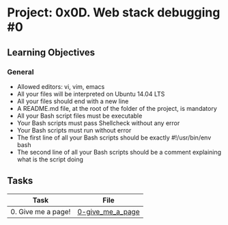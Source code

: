 # Project: 0x0D. Web stack debugging #0

<h2>Learning Objectives</h2>

<h3>General</h3>

<ul>
<li>Allowed editors: vi, vim, emacs</li>
<li>All your files will be interpreted on Ubuntu 14.04 LTS</li>
<li>All your files should end with a new line</li>
<li>A README.md file, at the root of the folder of the project, is mandatory</li>
<li>All your Bash script files must be executable</li>
<li>Your Bash scripts must pass Shellcheck without any error</li>
<li>Your Bash scripts must run without error</li>
<li>The first line of all your Bash scripts should be exactly #!/usr/bin/env bash</li>
<li>The second line of all your Bash scripts should be a comment explaining what is the script doing</li>
</ul>

<h2>Tasks</h2>

| Task | File |
| ---- | ---- |
| 0. Give me a page! | [0-give_me_a_page](./0-give_me_a_page) |


